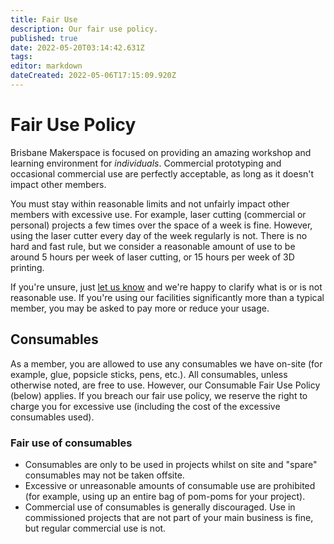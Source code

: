 ```yaml
---
title: Fair Use
description: Our fair use policy.
published: true
date: 2022-05-20T03:14:42.631Z
tags: 
editor: markdown
dateCreated: 2022-05-06T17:15:09.920Z
---
```


# Fair Use Policy
Brisbane Makerspace is focused on providing an amazing workshop and learning environment for *individuals*. Commercial prototyping and occasional commercial use are perfectly acceptable, as long as it doesn't impact other members.

You must stay within reasonable limits and not unfairly impact other members with excessive use. For example, laser cutting (commercial or personal) projects a few times over the space of a week is fine. However, using the laser cutter every day of the week regularly is not. There is no hard and fast rule, but we consider a reasonable amount of use to be around 5 hours per week of laser cutting, or 15 hours per week of 3D printing.

If you're unsure, just [let us know](https://brisbanemaker.space/contact) and we're happy to clarify what is or is not reasonable use. If you're using our facilities significantly more than a typical member, you may be asked to pay more or reduce your usage.

## Consumables
As a member, you are allowed to use any consumables we have on-site (for example, glue, popsicle sticks, pens, etc.). All consumables, unless otherwise noted, are free to use. However, our Consumable Fair Use Policy (below) applies. If you breach our fair use policy, we reserve the right to charge you for excessive use (including the cost of the excessive consumables used).

### Fair use of consumables
* Consumables are only to be used in projects whilst on site and "spare" consumables may not be taken offsite.
* Excessive or unreasonable amounts of consumable use are prohibited (for example, using up an entire bag of pom-poms for your project).
* Commercial use of consumables is generally discouraged. Use in commissioned projects that are not part of your main business is fine, but regular commercial use is not.